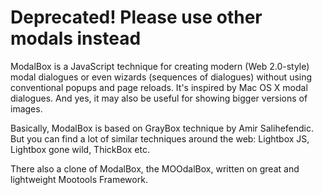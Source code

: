 Deprecated! Please use other modals instead
====

ModalBox is a JavaScript technique for creating modern (Web 2.0-style) modal dialogues or even wizards (sequences of dialogues) without using conventional popups and page reloads. It's inspired by Mac OS X modal dialogues. And yes, it may also be useful for showing bigger versions of images.

Basically, ModalBox is based on GrayBox technique by Amir Salihefendic. But you can find a lot of similar techniques around the web: Lightbox JS, Lightbox gone wild, ThickBox etc.

There also a clone of ModalBox, the MOOdalBox, written on great and lightweight Mootools Framework.
